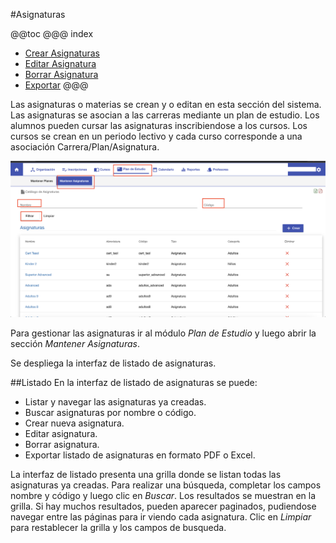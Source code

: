 #Asignaturas

@@toc
@@@ index
* [Crear Asignaturas](crear.md)
* [Editar Asignatura](editar.md)
* [Borrar Asignatura](borrar.md)
* [Exportar](exportar.md)
@@@

Las asignaturas o materias se crean y o editan en esta sección del sistema.
Las asignaturas se asocian a las carreras mediante un plan de estudio. 
Los alumnos pueden cursar las asignaturas inscribiendose a los cursos.
Los cursos se crean en un periodo lectivo y cada curso corresponde a una asociación
Carrera/Plan/Asignatura.

![Asignaturas](img/asignaturas.png)

Para gestionar las asignaturas ir al módulo *Plan de Estudio* y luego abrir
la sección *Mantener Asignaturas*.

Se despliega la interfaz de listado de asignaturas.

##Listado
En la interfaz de listado de asignaturas se puede:

 - Listar y navegar las asignaturas ya creadas.
 - Buscar asignaturas por nombre o código.
 - Crear nueva asignatura.
 - Editar asignatura.
 - Borrar asignatura.
 - Exportar listado de asignaturas en formato PDF o Excel.

La interfaz de listado presenta una grilla donde se listan todas las asignaturas ya creadas.
Para realizar una búsqueda, completar los campos nombre y código y luego clic en *Buscar*.
Los resultados se muestran en la grilla. Si hay muchos resultados, pueden aparecer paginados, pudiendose
navegar entre las páginas para ir viendo cada asignatura.
Clic en *Limpiar* para restablecer la grilla y los campos de busqueda.


